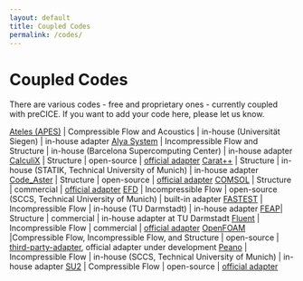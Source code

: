 ```yaml
---
layout: default
title: Coupled Codes
permalink: /codes/
---
```


# Coupled Codes

There are various codes - free and proprietary ones - currently coupled with preCICE. If you want to add your code here, please let us know. 

[Ateles (APES)](http://www.mb.uni-siegen.de/sts/departmentmainmenu_de/software/?lang=de) |	Compressible Flow and Acoustics	| in-house (Universität Siegen) | in-house adapter
[Alya System](http://www.bsc.es/computer-applications/alya-system) |	Incompressible Flow and Structure | in-house (Barcelona Supercomputing Center) | in-house adapter
[CalculiX](http://www.calculix.de/) |	Structure | open-source | [official adapter](https://github.com/precice/calculix-adapter)
[Carat++](http://carat.st.bv.tum.de/) |	Structure | in-house (STATIK, Technical University of Munich) | in-house adapter
[Code_Aster](http://www.code-aster.org) |	Structure | open-source | [official adapter](https://github.com/precice/code_aster-adapter)
[COMSOL](http://www.comsol.com/) | Structure | commercial | [official adapter](https://github.com/precice/comsol-adapter)
[EFD](https://github.com/precice/efd) | Incompressible Flow | open-source (SCCS, Technical University of Munich) | built-in adapter
[FASTEST](http://www.fnb.tu-darmstadt.de/forschung_fnb/software_fnb/software_fnb.en.jsp) | Incompressible Flow | in-house (TU Darmstadt) | in-house adapter 
[FEAP](http://www.ce.berkeley.edu/projects/feap/)| Structure | commercial | in-house adapter at TU Darmstadt 
[Fluent](http://www.ansys.com/Products/Simulation+Technology/Fluid+Dynamics/Fluid+Dynamics+Products/ANSYS+Fluent) | Incompressible Flow | commercial | [official adapter](https://github.com/precice/fluent-adapter)
[OpenFOAM](http://www.openfoam.com/) |Compressible Flow, Incompressible Flow, and Structure | open-source | [third-party-adapter](https://github.com/davidsblom/FOAM-FSI), official adapter under development
[Peano](http://www5.in.tum.de/peano/releases/index.html) | Incompressible Flow | in-house (SCCS, Technical University of Munich) | in-house adapter
[SU2](http://su2.stanford.edu/) | Compressible Flow | open-source | [official adapter](https://github.com/precice/su2-adapter)
